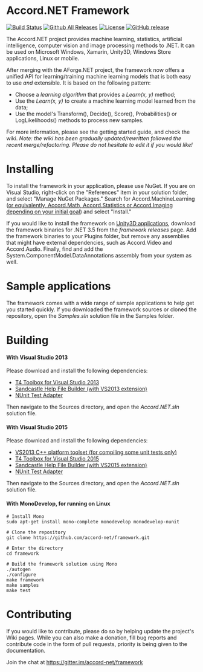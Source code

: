 # Accord.NET Framework

[![Build Status](https://travis-ci.org/accord-net/framework.svg?branch=development)](https://travis-ci.org/accord-net/framework)
[![Github All Releases](https://img.shields.io/github/downloads/accord-net/framework/total.svg?maxAge=2592000)]()
[![License](https://img.shields.io/badge/license-LGPL--2.1-blue.svg)](LICENSE)
[![GitHub release](https://img.shields.io/github/release/accord-net/framework.svg?maxAge=2592000)]()

The Accord.NET project provides machine learning, statistics, artificial intelligence, computer vision and image processing methods to .NET. It can be used on Microsoft Windows, Xamarin, Unity3D, Windows Store applications, Linux or mobile.

After merging with the AForge.NET project, the framework now offers a unified API for learning/training machine learning models that is both easy to use *and* extensible. It is based on the following pattern:

- Choose a *learning algorithm* that provides a _Learn(x, y)_ method;
- Use the _Learn(x, y)_ to create a machine learning model learned from the data; 
- Use the model's Transform(), Decide(), Score(), Probabilities() or LogLikelihoods() methods to process new samples.

For more information, please see the getting started guide, and check the wiki. *Note: the wiki has been gradually updated/rewritten followed the recent merge/refactoring. Please do not hesitate to edit it if you would like!*


# Installing

To install the framework in your application, please use NuGet. If you are on Visual Studio, right-click on the "References" item in your solution folder, and select "Manage NuGet Packages." Search for Accord.MachineLearning ([or equivalently, Accord.Math, Accord.Statistics or Accord.Imaging depending on your initial goal](https://www.nuget.org/packages?q=accord.net)) and select "Install."

If you would like to install the framework on [Unity3D applications](https://unity3d.com), download the framework binaries for .NET 3.5 from the *framework releases* page.
Add the framework binaries to your Plugins folder, but remove any assemblies that might have external dependencies, such as Accord.Video and Accord.Audio. Finally, find and
add the System.ComponentModel.DataAnnotations assembly from your system as well.

# Sample applications

The framework comes with a wide range of sample applications to help get you started quickly. If you downloaded the framework sources or cloned the repository, open the *Samples.sln* solution file in the Samples folder.


# Building

#### With Visual Studio 2013

Please download and install the following dependencies:

- [T4 Toolbox for Visual Studio 2013](https://visualstudiogallery.msdn.microsoft.com/791817a4-eb9a-4000-9c85-972cc60fd5aa)
- [Sandcastle Help File Builder (with VS2013 extension)](https://github.com/EWSoftware/SHFB/releases)
- [NUnit Test Adapter](https://visualstudiogallery.msdn.microsoft.com/6ab922d0-21c0-4f06-ab5f-4ecd1fe7175d)

Then navigate to the Sources directory, and open the *Accord.NET.sln* solution file.


#### With Visual Studio 2015

Please download and install the following dependencies:

- [VS2013 C++ platform toolset (for compiling some unit tests only)](https://www.microsoft.com/en-us/download/details.aspx?id=44914)
- [T4 Toolbox for Visual Studio 2015](https://visualstudiogallery.msdn.microsoft.com/34b6d489-afbc-4d7b-82c3-dded2b726dbc)
- [Sandcastle Help File Builder (with VS2015 extension)](https://github.com/EWSoftware/SHFB/releases)
- [NUnit Test Adapter](https://visualstudiogallery.msdn.microsoft.com/6ab922d0-21c0-4f06-ab5f-4ecd1fe7175d)

Then navigate to the Sources directory, and open the *Accord.NET.sln* solution file.


#### With MonoDevelop, for running on Linux

    # Install Mono
    sudo apt-get install mono-complete monodevelop monodevelop-nunit

    # Clone the repository
    git clone https://github.com/accord-net/framework.git

    # Enter the directory
    cd framework

    # Build the framework solution using Mono
    ./autogen
    ./configure
    make framework
    make samples
    make test
    

# Contributing

If you would like to contribute, please do so by helping update the project's Wiki pages. While you can also make a donation, fill bug reports and contribute code in the form of pull requests, priority is being given to the documentation. 

Join the chat at https://gitter.im/accord-net/framework
